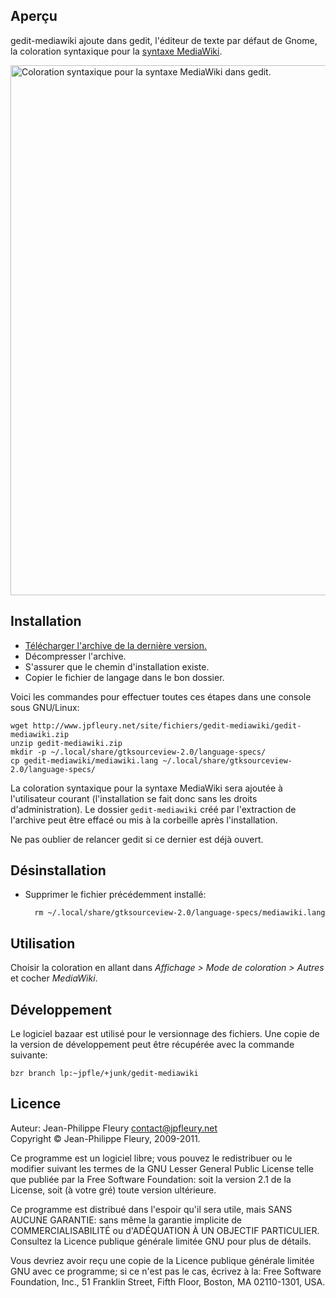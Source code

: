 ## Aperçu

gedit-mediawiki ajoute dans gedit, l'éditeur de texte par défaut de Gnome, la coloration syntaxique pour la [syntaxe MediaWiki](http://meta.wikimedia.org/wiki/Aide:Syntaxe_wiki).

<img src="http://www.jpfleury.net/site/fichiers/gedit-mediawiki/exemple1.jpg" width="685" height="848" alt="Coloration syntaxique pour la syntaxe MediaWiki dans gedit." />

## Installation

- [Télécharger l'archive de la dernière version.](http://www.jpfleury.net/site/fichiers/gedit-mediawiki/gedit-mediawiki.zip)
- Décompresser l'archive.
- S'assurer que le chemin d'installation existe.
- Copier le fichier de langage dans le bon dossier.

Voici les commandes pour effectuer toutes ces étapes dans une console sous GNU/Linux:

	wget http://www.jpfleury.net/site/fichiers/gedit-mediawiki/gedit-mediawiki.zip
	unzip gedit-mediawiki.zip
	mkdir -p ~/.local/share/gtksourceview-2.0/language-specs/
	cp gedit-mediawiki/mediawiki.lang ~/.local/share/gtksourceview-2.0/language-specs/

La coloration syntaxique pour la syntaxe MediaWiki sera ajoutée à l'utilisateur courant (l'installation se fait donc sans les droits d'administration). Le dossier `gedit-mediawiki` créé par l'extraction de l'archive peut être effacé ou mis à la corbeille après l'installation.

Ne pas oublier de relancer gedit si ce dernier est déjà ouvert.

## Désinstallation

- Supprimer le fichier précédemment installé:

		rm ~/.local/share/gtksourceview-2.0/language-specs/mediawiki.lang

## Utilisation

Choisir la coloration en allant dans *Affichage > Mode de coloration > Autres* et cocher *MediaWiki*.

## Développement

Le logiciel bazaar est utilisé pour le versionnage des fichiers. Une copie de la version de développement peut être récupérée avec la commande suivante:

	bzr branch lp:~jpfle/+junk/gedit-mediawiki

## Licence

Auteur: Jean-Philippe Fleury <contact@jpfleury.net>  
Copyright © Jean-Philippe Fleury, 2009-2011.

Ce programme est un logiciel libre; vous pouvez le redistribuer ou
le modifier suivant les termes de la GNU Lesser General Public License telle
que publiée par la Free Software Foundation: soit la version 2.1 de la
License, soit (à votre gré) toute version ultérieure.

Ce programme est distribué dans l'espoir qu'il sera utile, mais
SANS AUCUNE GARANTIE: sans même la garantie implicite de
COMMERCIALISABILITÉ ou d'ADÉQUATION À UN OBJECTIF PARTICULIER. Consultez
la Licence publique générale limitée GNU pour plus de détails.

Vous devriez avoir reçu une copie de la Licence publique générale limitée GNU
avec ce programme; si ce n'est pas le cas, écrivez à la:
Free Software Foundation, Inc., 51 Franklin Street, Fifth Floor, Boston,
MA 02110-1301, USA.

